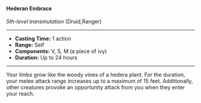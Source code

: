 #### Hederan Embrace
*5th-level transmutation* (Druid,Ranger)
___
- **Casting Time:** 1 action
- **Range:** Self
- **Components:** V, S, M (a piece of ivy)
- **Duration:** Up to 24 hours
---
Your limbs grow like the woody vines of a hedera plant. For the duration, your melee attack range increases up to a maximum of 15 feet. Additionally, other creatures provoke an opportunity attack from you when they enter your reach.
